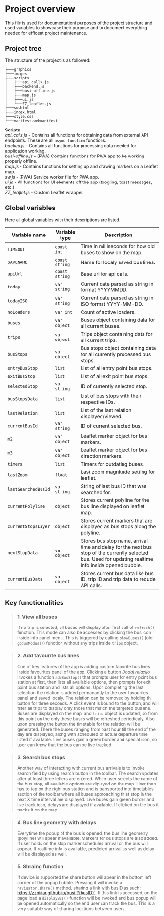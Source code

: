 # Project overview
This file is used for documentationi purposes of the project structure and used variables to showcase their purpose and to document everything needed for efficent project maintenance. 

## Project tree
The structure of the project is as followed:

    ├───graphics
    ├───images
    ├───scripts
    │   ├───api_calls.js
    │   ├───backend.js
    │   ├───busi-offline.js
    │   ├───map.js
    │   ├───ui.js
    │   └───ZZ_leaflet.js
    ├───sw.html
    ├───index.html
    ├───style.css
    └───manifest.webmanifest

**Scripts**<br>
*api_calls.js* - Contains all functions for obtaining data from external API endpoints. These are all `async function` functions. <br>
*backed.js* - Contains all functions for processing data needed for application working. <br>
*busi-offline.js* - (PWA) Contains functions for PWA app to be working properly offline. <br>
*map.js* - Contains functions for setting up and drawing markers on a Leaflet map. <br>
*sw.js* - (PWA) Service worker file for PWA app. <br>
*ui.js* - All functions for UI elements off the app (toogling, toast messages, etc.) <br>
*ZZ_leaflet.js* - Custom Leaflet wrapper.

## Global variables
Here all global variables with their descriptions are listed.

| **Variable name** | **Variable type** | **Description**                                                             |
|------------------ |-------------------|-----------------------------------------------------------------------------|
|`TIMEOUT`|`const int`|Time in milliseconds for how old buses to show on the map.|
|`SAVENAME`|`const string`|Name for localy saved bus lines.|
|`apiUrl` |`const string`| Base url for api calls. |
|`today`|`var string`|Current date parsed as string in format YYYYMMDD.|
|`todayISO`|`var string`|Current date parsed as string in ISO format YYYY-MM-DD.|
|`noLoaders`|`var int`| Count of active loaders. |
|`buses`|`var object`| Buses object containing data for all current buses.|
|`trips`|`var object`| Trips object containing data for all current trips.|
|`busStops`|`var object`|Bus stops object containing data for all currently processed bus stops.|
|`entryBusStop`|`list`|List of all entry point bus stops.|
|`exitBusStop`|`list`|List of all exit point bus stops.|
|`selectedStop`|`var string`|ID of currently selected stop.|
|`busStopsData`|`list`|List of bus stops with their respective IDs.|
|`lastRelation`|`list`|List of the last relation displayed/viewed.|
|`currentBusId`|`var string`|ID of current selected bus.|
|`m2`|`var object`|Leaflet marker object for bus markers.|
|`m3`|`var object`|Leaflet marker object for bus direction markers.|
|`timers`|`list`|Timers for outdating buses.|
|`lastZoom`|`float`|Last zoom magnitude setting for leaflet.|
|`lastSearchedBusId`|`var string`|String of last bus ID that was searched for.|
|`currentPolyline`|`object`|Stores current polyline for the bus line displayed on leaflet map.|
|`currentStopsLayer`|`object`|Stores current markers that are displayed as bus stops along the polyline.|
|`nextStopData`|`var object`|Stores bus stop name, arrival time and delay for the next bus stop of the currently selected bus. Used for updating realtime info inside opened bubble.|¸
|`currentBusData`|`var object`|Stores current bus data like bus ID, trip ID and trip data to recude API calls.|

## Key functionalities
> ### 1. View all buses
> If no trip is selected, all buses will display after first call of `refresh()` function. This mode can also be accessed by clicking the bus icon inside info panel menu. This is triggered by calling `showBuses()` (old `godusModus()`) function without any trips inside `trips` object.

>### 2. Add favourite bus lines
>One of key features of the app is adding custom faourite bus lines inside favourites panel of the app. Clicking a button *Dodaj relacijo* invokes a function `addBusStop()` that prompts user for entry point bus station at first, then lists all available options, then prompts for exit point bus station and lists all options. Upon completing the last selection the relation is added permanantly to the user favourites panel and saved localy. The relation can be removed by holding th button for three seconds. A click event is bound to the button, and will filter all trips to display only those that match the targeted bus line. Buses are displayed on the map, and `trips` object is updated, so from this point on the only these buses will be refreshed periodicaly. Also upon pressing the button the timetable for the relation will be generated. There the buses ranging from past hour till the end of the day are displayed, along with scheduled or actual departure time listed if available. Live buses gain a green border and special icon, so user can know that the bus can be live tracked. 

>### 3. Search bus stops
> Another way of interacting with current bus arrivals is to invoke search field by using search button in the toolbar. The search updates after at least three letters are entered. When user selects the name of the bus stop, all available options are diplayed on the map. User than has to tap on the right bus station and is transported into timetables section of the toolbar where all buses approaching thist stop in the next X time interval are displayed. Live buses gain green border and live track icon, delays are displayed if available. If clicked on the bus it tracks it on the map.

>### 4. Bus line geometry with delays
> Everytime the popup of the bus is opened, the bus line geometry (polyline) will apear if available. Markers for bus stops are also added. If user holds on the stop marker scheduled arrival on the bus will appear. If realtime info is available, predicted arrival as well as delay will be displayed as well.

>### 5. Shraing function
> If device is supported the share button will apear in the bottom left corner of the popup bubble. Pressing it will invoke a `navigator.share()` method, sharing a link with busID as such: https://zznidar.github.io/busi`?{busID}`. If this link is accessed, on the page load a `displayBus()` function will be invoked and bus popup will be opened automatically so the end user can track the bus. This is a very suitable way of sharing locations between users.